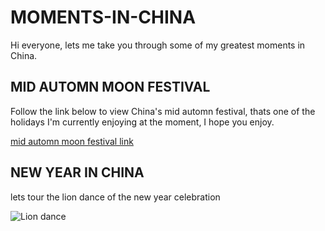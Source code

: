# MOMENTS-IN-CHINA

Hi everyone, lets me take you through some of my greatest moments in China.

## MID AUTOMN MOON FESTIVAL
Follow the link below to view China's mid automn festival, thats one of the holidays I'm currently enjoying at the moment, I hope you enjoy.

[ mid automn moon festival link](https://search.yahoo.com/search;_ylt=AwrO7tU.Jh1l8JYIhVeJzbkF?p=mid-autumn+moon+festival&type=E210US739G0&fr=mcafee&fr2=p%3As%2Cv%3Ai%2Cm%3Apivot&stype=web)

## NEW YEAR IN CHINA
lets tour the lion dance of the new year celebration

![Lion dance](https://cdn1.i-scmp.com/sites/default/files/styles/1200x800/public/images/methode/2019/02/05/8d7cb59c-2886-11e9-8864-9e8ab15a22ca_image_hires_222452.JPG?itok=LM87Y-Y_&v=1549376702)
